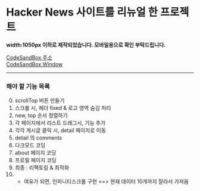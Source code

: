 # Hacker News 사이트를 리뉴얼 한 프로젝트

**width:1050px 이하로 제작되었습니다. 모바일용으로 확인 부탁드립니다.**

[CodeSandBox 주소](https://codesandbox.io/s/github/jihyeLee329/Hacker-News/tree/main) <br>
[CodeSandBox Window](https://bw6fg.csb.app/) <br>

---

### 해야 할 기능 목록

0. scrollTop 버튼 만들기
1. 스크롤 시, 헤더 fixed & 로고 영역 숨김 처리
2. new, top 순서 정렬하기
3. 각 페이지에서 리스트 드래그시, 기능 추가
4. 각각 게시글 클릭 시, detail 페이지로 이동
5. detail 의 comments
6. 다크모드 코딩
7. about 페이지 코딩
8. 프로필 페이지 코딩
9. 최종 : 리팩토링 & 최적화
10. - 여유가 되면, 인피니티스크롤 구현 ==> 현재 데이터 10개까지 잘라서 가져옴
